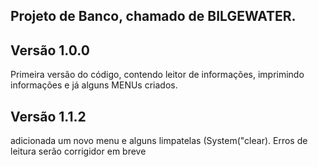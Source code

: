 ## Projeto de Banco, chamado de BILGEWATER.
## Versão 1.0.0
Primeira versão do código, contendo leitor de informações, imprimindo informações e já alguns MENUs criados.

## Versão 1.1.2 
adicionada um novo menu e alguns limpatelas (System("clear).
Erros de leitura serão corrigidor em breve

